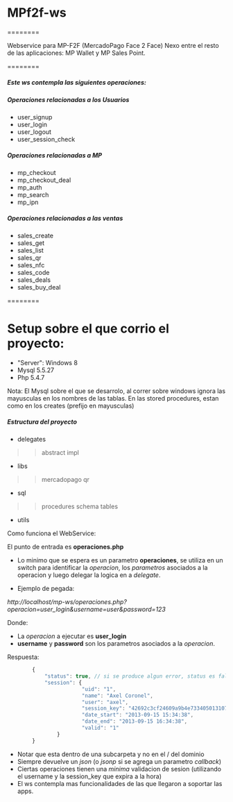 # MPf2f-ws
========

Webservice para MP-F2F  (MercadoPago Face 2 Face)
Nexo entre el resto de las aplicaciones: MP Wallet y MP Sales Point.

========

##### Este ws contempla las siguientes operaciones:

##### Operaciones relacionadas a los Usuarios
* user_signup
* user_login
* user_logout
* user_session_check

##### Operaciones relacionadas a MP
* mp_checkout
* mp_checkout_deal
* mp_auth
* mp_search
* mp_ipn

##### Operaciones relacionadas a las ventas
* sales_create
* sales_get
* sales_list
* sales_qr
* sales_nfc
* sales_code
* sales_deals
* sales_buy_deal

========
# Setup sobre el que corrio el proyecto:

- "Server": Windows 8
- Mysql 5.5.27
- Php 5.4.7

Nota:
El Mysql sobre el que se desarrolo, al correr sobre windows ignora las mayusculas en los nombres de las tablas. En las stored procedures, estan como en los creates (prefijo en mayusculas)

##### Estructura del proyecto

- delegates
>> abstract
>> impl
- libs
>> mercadopago
>> qr
- sql
>> procedures
>> schema
>> tables
- utils

Como funciona el WebService:

El punto de entrada es **operaciones.php**
- Lo minimo que se espera es un parametro **operaciones**, se utiliza en un switch para identificar la *operacion*, los *parametros* asociados a la operacion y luego delegar la logica en a *delegate*.

- Ejemplo de pegada:

*http://localhost/mp-ws/operaciones.php?operacion=user_login&username=user&password=123*

Donde:
- La *operacion* a ejecutar es **user_login**
- **username** y **password** son los parametros asociados a la *operacion*.

Respuesta:
```javascript
        {
            "status": true, // si se produce algun error, status es false, si **DEBUG** (en configs.conf.inc) es **TRUE**, se adjunta un mensaje de error
            "session": {
                        "uid": "1",
                        "name": "Axel Coronel",
                        "user": "axel",
                        "session_key": "42692c3cf24609a9b4e7334050131078",
                        "date_start": "2013-09-15 15:34:38",
                        "date_end": "2013-09-15 16:34:38",
                        "valid": "1"
                }
        }
 ```
- Notar que esta dentro de una subcarpeta y no en el / del dominio
- Siempre devuelve un *json* (o *jsonp* si se agrega un parametro *callback*)
- Ciertas operaciones tienen una *minima* validacion de sesion (utilizando el username y la session_key que expira a la hora)
- El ws contempla mas funcionalidades de las que llegaron a soportar las apps.